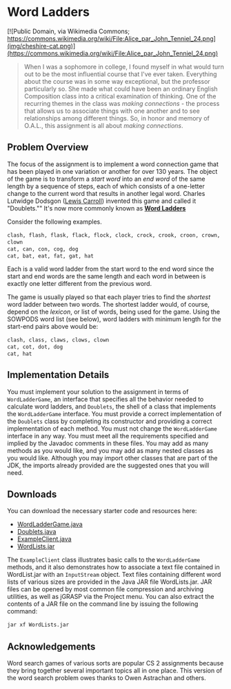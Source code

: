 # Word Ladders

[![Public Domain, via Wikimedia Commons; https://commons.wikimedia.org/wiki/File:Alice_par_John_Tenniel_24.png](img/cheshire-cat.png)](https://commons.wikimedia.org/wiki/File:Alice_par_John_Tenniel_24.png)

> When I was a sophomore in college, I found myself in what would turn out to
be the most influential course that I've ever taken. Everything about the
course was in some way exceptional, but the professor particularly so.  She
made what could have been an ordinary English Composition class into a
critical examination of thinking.  One of the recurring themes in the class
was *making connections* - the process that allows us to associate things with
one another and to see relationships among different things.  So, in honor and
memory of O.A.L., this assignment is all about *making connections*.

## Problem Overview

The focus of the assignment is to implement a word connection game that has been played in one variation or another for over 130 years.  The object of the game is to transform a *start word* into an *end word* of the same length by a sequence of steps, each of which consists of a one-letter change to the current word that results in another legal word. Charles Lutwidge Dodsgon ([Lewis Carroll](https://en.wikipedia.org/wiki/Lewis_Carroll)) invented this game and called it "Doublets."" It's now more commonly known as 
[**Word Ladders**](https://en.wikipedia.org/wiki/Word_ladder)

Consider the following examples.

```
clash, flash, flask, flack, flock, clock, crock, crook, croon, crown, clown
cat, can, con, cog, dog
cat, bat, eat, fat, gat, hat
```

Each is a valid word ladder from the start word to the end word since the start and end words are the same length and each word in between is exactly one letter different from the previous word.

The game is usually played so that each player tries to find the *shortest* word ladder between two words. The shortest ladder would, of course, depend on the *lexicon*, or list of words, being used for the game. Using the SOWPODS word list (see below), word ladders with minimum length for the start-end pairs above would be:

```
clash, class, claws, clows, clown
cat, cot, dot, dog
cat, hat
```

## Implementation Details

You must implement your solution to the assignment in terms of
`WordLadderGame`, an interface that specifies all the behavior needed to
calculate word ladders, and `Doublets`, the shell of a class that implements
the `WordLadderGame` interface. You must provide a correct implementation of
the `Doublets` class by completing its constructor and providing a correct
implementation of each  method. You must not change the `WordLadderGame`
interface in any way. You must meet all the requirements specified and implied
by the Javadoc comments in these files. You may add as many methods as you
would like, and you may add as many nested classes as you would like. Although
you may import other classes that are part of the JDK, the imports already
provided are the suggested ones that you will need.

## Downloads

You can download the necessary starter code and resources here:

- [WordLadderGame.java](src/WordLadderGame.java)
- [Doublets.java](src/Doublets.java)
- [ExampleClient.java](src/ExampleClient.java)
- [WordLists.jar](src/WordLists.jar)

The `ExampleClient` class illustrates basic calls to the `WordLadderGame`
methods, and it also demonstrates how to associate a text file contained in
WordList.jar with an `InputStream` object. Text files containing different
word lists of various sizes are provided in the Java JAR file WordLists.jar.
JAR files can be opened by most common file compression and archiving
utilities, as well as jGRASP via the Project menu. You can also extract the
contents of a JAR file on the command line by issuing the following command:

```bash
jar xf WordLists.jar
```

## Acknowledgements

Word search games of various sorts are popular CS 2 assignments because they
bring together several important topics all in one place. This version of the
word search problem owes thanks to Owen Astrachan and others.
